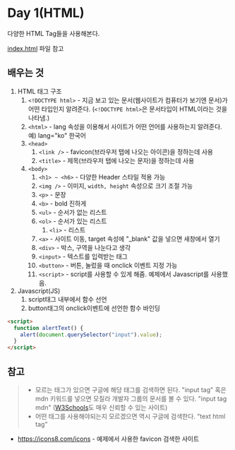 # Day 1(HTML)

다양한 HTML Tag들을 사용해본다.

[index.html](../src/index.html) 파일 참고

## 배우는 것

1. HTML 태그 구조
   1. `<!DOCTYPE html>` - 지금 보고 있는 문서(웹사이트가 컴퓨터가 보기엔 문서)가 어떤 타입인지 알려준다. (`<!DOCTYPE html>`은 문서타입이 HTML이라는 것을 나타냄.)
   1. `<html>` - lang 속성을 이용해서 사이트가 어떤 언어를 사용하는지 알려준다. 예) lang="ko" 한국어
   1. `<head>`
      1. `<link />` - favicon(브라우저 탭에 나오는 아이콘)을 정하는데 사용
      1. `<title>` - 제목(브라우저 탭에 나오는 문자)을 정하는데 사용
   1. `<body>`
      1. `<h1> ~ <h6>` - 다양한 Header 스타일 적용 가능
      1. `<img />` - 이미지, `width, height` 속성으로 크기 조절 가능
      1. `<p>` - 문장
      1. `<b>` - bold 진하게
      1. `<ul>` - 순서가 없는 리스트
      1. `<ol>` - 순서가 있는 리스트
         1. `<li>` - 리스트
      1. `<a>` - 사이트 이동, target 속성에 "\_blank" 값을 넣으면 새창에서 열기
      1. `<div>` - 박스, 구역을 나눈다고 생각
      1. `<input>` - 텍스트를 입력받는 태그
      1. `<button>` - 버튼, 눌렀을 때 onclick 이벤트 지정 가능
      1. `<script>` - script를 사용할 수 있게 해줌. 예제에서 Javascript를 사용했음.
1. Javascript(JS)
   1. script태그 내부에서 함수 선언
   1. button태그의 onclick이벤트에 선언한 함수 바인딩

```html
<script>
  function alertText() {
    alert(document.querySelector("input").value);
  }
</script>
```

## 참고

> - 모르는 태그가 있으면 구글에 해당 태그를 검색하면 된다. "input tag" 혹은 mdn 키워드를 넣으면 모질라 개발자 그룹의 문서를 볼 수 있다. "input tag mdn" ([W3Schools](https://www.w3schools.com/)도 매우 신뢰할 수 있는 사이트)
> - 어떤 태그를 사용해야되는지 모르겠으면 역시 구글에 검색한다. "text html tag"

- https://icons8.com/icons - 예제에서 사용한 favicon 검색한 사이트
